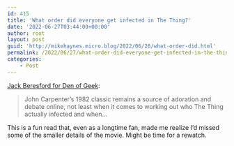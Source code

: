 ```yaml
---
id: 415
title: 'What order did everyone get infected in The Thing?'
date: '2022-06-27T03:44:00+00:00'
author: root
layout: post
guid: 'http://mikehaynes.micro.blog/2022/06/26/what-order-did.html'
permalink: /2022/06/27/what-order-did-everyone-get-infected-in-the-thing/
categories:
    - Post
---
```


[Jack Beresford for Den of Geek](https://www.denofgeek.com/movies/the-thing-what-order-alien-infect-cast/):

> John Carpenter’s 1982 classic remains a source of adoration and debate online, not least when it comes to working out who The Thing actually infected and when…

This is a fun read that, even as a longtime fan, made me realize I’d missed some of the smaller details of the movie. Might be time for a rewatch.